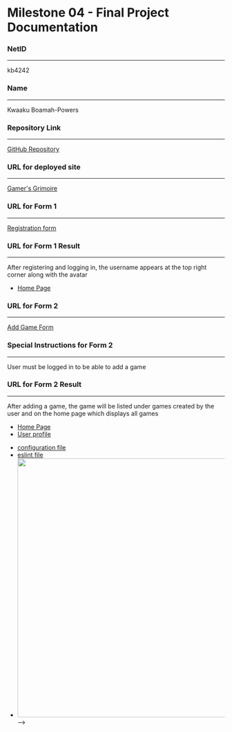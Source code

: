 Milestone 04 - Final Project Documentation
===

### NetID
---
kb4242

### Name
---
Kwaaku Boamah-Powers

### Repository Link
---
[GitHub Repository](https://github.com/nyu-csci-ua-0467-001-002-fall-2024/final-project-iLinx007)

### URL for deployed site
---
[Gamer's Grimoire](http://linserv1.cims.nyu.edu:12170/)







### URL for Form 1
---
[Registration form](http://linserv1.cims.nyu.edu:12170/register)

### URL for Form 1 Result
---
After registering and logging in, the username appears at the top right corner along with the avatar <br>
- [Home Page](http://linserv1.cims.nyu.edu:12170/)

### URL for Form 2
---
[Add Game Form](http://linserv1.cims.nyu.edu:12170/add-game)

### Special Instructions for Form 2
---
User must be logged in to be able to add a game

### URL for Form 2 Result
---
After adding a game, the game will be listed under games created by the user and on the home page which displays all games <br>
- [Home Page](http://linserv1.cims.nyu.edu:12170/)
- [User profile](http://linserv1.cims.nyu.edu:12170/profile)

<!-- ### URL for Form 3
---
[Update Profile Form](http://linserv1.cims.nyu.edu:12165/update-profile)

### Special Instructions for Form 3
---
User must be logged in to be able to update profile

### URL for Form 3 Result
---
After updating user profile, the changes can be seen from the user's profile page<br>
- [Profile](http://linserv1.cims.nyu.edu:12165/profile) -->

<!-- ### First link to github line number(s) for constructor, HOF, etc.
---
- [map](https://github.com/nyu-csci-ua-0467-001-002-fall-2024/final-project-Boamah-Powers/blob/master/frontend/src/routes/homePage.jsx)

### Second link to github line number(s) for constructor, HOF, etc.
---
- [filter](https://github.com/nyu-csci-ua-0467-001-002-fall-2024/final-project-Boamah-Powers/blob/master/backend/src/controllers/snippet.controller.js)

### Short description for links above
---
- The *map* method is used to iterate over the *transformedResponse* array and generate a new array of MusicCard components, one for each item in the array
- *filter* is used to remove any empty strings that might result from the *split* operation.

### Link to github line number(s) for schemas (db.js or models folder)
---
- [schemas](https://github.com/nyu-csci-ua-0467-001-002-fall-2024/final-project-Boamah-Powers/tree/master/backend/src/models)

### Description of research topics above with points
---
- *5 points* - User Authentication and Authorization: Implementing *Passport.js* for secure login and registration, hashed passwords, sessions, and authorization for user-only routes.  
- *3 points* - API Testing with Postman: Testing API endpoints (e.g., user authentication, snippet uploads) using *Postman*, with screenshots and API documentation.  
- *6 points* - React Frontend Framework: Building the frontend with *React*, managing state, and creating dynamic, responsive user interfaces for snippets and collaboration.  
- *2 points* - Use a CSS Framework (Tailwind CSS): Applying *Tailwind CSS* for rapid styling and customization to match SoundSync's design.  
- *3 points* - Cloudinary for Audio Snippets: Utilizing *Cloudinary* for audio snippet storage, playback, and secure handling of media data.  
- *5 points* - Build Tools and Task Runners (Vite/ESLint Integration): Using *Vite* for bundling and file watching, integrated with *ESLint* for automated code linting with a dedicated configuration file.

### Links to github line number(s) for research topics described above (one link per line)
---
- [Passport](https://github.com/nyu-csci-ua-0467-001-002-fall-2024/final-project-Boamah-Powers/blob/master/backend/app.js)
- [React & Tailwindcss](https://github.com/nyu-csci-ua-0467-001-002-fall-2024/final-project-Boamah-Powers/tree/master/frontend)
- [Cloudinary](https://github.com/nyu-csci-ua-0467-001-002-fall-2024/final-project-Boamah-Powers/blob/master/frontend/src/components/uploadWidget.jsx)
- [Cloudinary](https://github.com/nyu-csci-ua-0467-001-002-fall-2024/final-project-Boamah-Powers/blob/master/backend/src/config/cloudinary.js)
- [Postman](https://www.postman.com/docking-module-engineer-83197672/soundsync/overview)
- [Vite & Eslint](https://github.com/nyu-csci-ua-0467-001-002-fall-2024/final-project-Boamah-Powers/blob/master/frontend/vite.config.js)
  <!-- - ![eslint](documentation/vite.gif =100x) -->
  - [configuration file](https://github.com/nyu-csci-ua-0467-001-002-fall-2024/final-project-Boamah-Powers/blob/master/frontend/vite.config.js)
  - [eslint file](https://github.com/nyu-csci-ua-0467-001-002-fall-2024/final-project-Boamah-Powers/blob/master/frontend/eslint.config.js)
  - <img src="documentation/vite.gif" width="600"/> -->